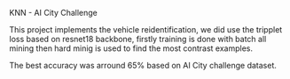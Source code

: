 KNN - AI City Challenge

This project implements the vehicle reidentification, we did use the tripplet loss based on resnet18 backbone, firstly training is done with batch all mining then hard minig is used to find the most contrast examples.

The best accuracy was arround 65% based on AI City challenge dataset. 
